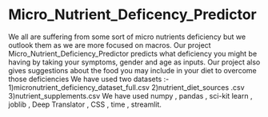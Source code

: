 # Micro_Nutrient_Deficency_Predictor
We all are suffering from some sort of micro nutrients deficiency but we outlook them as we are more focused on macros. Our project Micro_Nutrient_Deficiency_Predictor predicts what deficiency you might be having by taking your symptoms, gender and age as inputs. Our project also gives suggestions about the food you may include in your diet to overcome those deficiencies We have used two datasets :- 1)micronutrient_deficiency_dataset_full.csv 2)nutrient_diet_sources .csv 3)nutrient_supplements.csv We have used numpy , pandas , sci-kit learn , joblib , Deep Translator , CSS , time , streamlit.

